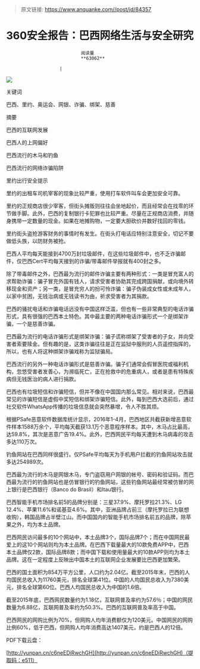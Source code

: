 > 原文链接: https://www.anquanke.com//post/id/84357 


# 360安全报告：巴西网络生活与安全研究


                                阅读量   
                                **63062**
                            
                        |
                        
                                                                                    



[![](https://p2.ssl.qhimg.com/t0125aa94317b6a8d82.png)](https://p2.ssl.qhimg.com/t0125aa94317b6a8d82.png)

关键词

巴西、里约、奥运会、网银、诈骗、绑架、慈善

摘要

巴西的互联网发展

巴西人的上网偏好

巴西流行的木马和钓鱼

巴西流行的网络诈骗陷阱

里约出行安全提示

里约的出租车司机宰客的现象比较严重，使用打车软件叫车会更加安全可靠。

里约的正规商店很少宰客，但街头摊贩则往往会坐地起价，而且经常会在找零的环节做手脚。此外，巴西的复制银行卡犯罪也比较严重。尽量在正规商店消费，并随身携带一定数量的现金。如果在地摊购物，一定要大胆砍价并数好找回的零钱。

里约街头盗抢游客财务的事情时有发生。在街头打电话应特别注意安全，切记不要做低头族，以防财务被抢。

巴西人平均每天能接到4700万封垃圾邮件，在这些垃圾邮件中，也不乏诈骗邮件，仅巴西Cert平均每天接到的诈骗/带毒邮件举报就有400封之多。

除了带毒邮件之外，巴西最为流行的邮件诈骗主要有两种形式：一类是冒充富人的求帮助诈骗：骗子冒充外国有钱人，请求受害者协助其完成跨国捐献，或向境外转移现金和资产；另一类，是冒充穷人的扮可怜诈骗：骗子伪装成女性或未成年人，以家中贫困，无钱治病或无钱读书为由，祈求受害者为其捐款。

巴西的骚扰电话和诈骗电话远没有中国这样泛滥，但也有一些非常典型的电话诈骗形式，具有很强的巴西本土特色。其中最主要的两种电话诈骗形式一个是绑架诈骗，一个是慈善诈骗。

巴西最为流行的电话诈骗形式是绑架诈骗：骗子谎称绑架了受害者的子女，并向受害者索要赎金。但有趣的是，这类诈骗往往是正在监狱中服刑的人员遥控指挥的，所以，也有人将这种绑架诈骗戏称为监狱骗局。

巴西流行的另外一种电话诈骗形式是慈善诈骗。骗子们通常会假冒医院或福利机构，忽悠受害者发善心，为濒临死亡，正在抢救中的危重病人，或者是患有特殊疾病但无钱医治的病人进行捐款。

巴西也有垃圾短信和诈骗短信，但并不像在中国国内那么常见。相对来说，巴西最常见的诈骗短信是虚假中奖短信和绑架诈骗短信。此外，每到巴西大选前后，通过社交软件WhatsApp传播的垃圾信息就会突然暴增，令人不胜其烦。

根据PSafe恶意软件数据库统计显示，2016年1-4月，巴西地区共截获新增恶意软件样本1588万余个，平均每天截获13.1万个恶意程序样本。其中，木马占比最高，达59.8%，其次是恶意广告19.4%。此外，巴西网民平均每天遭到木马病毒的攻击多达110万次。

钓鱼网站在巴西同样很盛行。仅PSafe平均每天为手机用户拦截的钓鱼网站攻击就多达254989次。

巴西最为流行的木马是网银木马，专门盗窃用户网银的帐号、密码和验证码。而巴西最为流行的钓鱼网站也是仿冒银行的钓鱼网站，这些钓鱼网站最经常被仿冒的网上银行是巴西银行（Banco do Brasil）和Itau银行。

巴西智能手机市场排名前5的品牌分别是：三星37.9%、摩托罗拉21.3%、LG 12.4%、苹果11.6%和诺基亚4.6%。其中，亚洲品牌占前三（摩托罗拉已为联想收购），韩国品牌占半壁江山。而中国国内的智能手机市场排名前五的品牌，除苹果之外，均为本土品牌。

巴西网民访问最多的10个网站中，本土品牌3个，国际品牌7个；而在中国网民最爱上的这10个网站则均为本土品牌。在巴西下载量最大的10款免费APP中，巴西本土品牌仅2款，国际品牌8款；而中国下载和使用量最大的10款APP则均为本土品牌。这在一定程度上反映出中国本土的互联网企业发展要比巴西更加繁荣。

巴西的国土面积为854万平方公里，人口约为2.04亿。截至2015年末，巴西的人均国民总收入为11760美元，排名全球第41位。中国的人均国民总收入为7380美元，排名全球第60位。巴西人均国民总收入为中国的1.6倍。

截至2015年底，巴西网民数量约为1.18亿，互联网普及率约为57.6％；中国的网民数量为6.88亿，互联网普及率约为50.3%。巴西的互联网普及率高于中国。

巴西网民的网购比例为70%，但网购人均年消费额仅为120美元。中国网民的网购比例60%，低于巴西，但网购人均年消费高达1407美元，约是巴西人的12倍。

PDF下载云盘：

[http://yunpan.cn/c6neEDiRwchGH](http://yunpan.cn/c6neEDiRwchGH)（提取码：e511）
